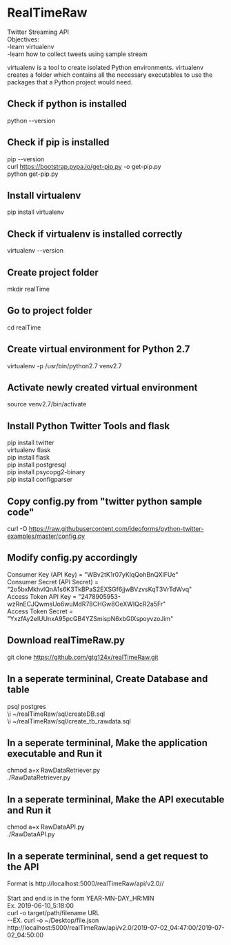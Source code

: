 # RealTimeRaw
Twitter Streaming API<br />
Objectives:<br />
-learn virtualenv<br />
-learn how to collect tweets using sample stream<br />

virtualenv is a tool to create isolated Python environments. virtualenv creates a folder which contains all the necessary executables to use the packages that a Python project would need.<br />

## Check if python is installed
python --version<br />

## Check if pip is installed
pip --version<br />
curl https://bootstrap.pypa.io/get-pip.py -o get-pip.py<br />
python get-pip.py<br />

## Install virtualenv
pip install virtualenv

## Check if virtualenv is installed correctly
virtualenv --version

## Create project folder
mkdir realTime

## Go to project folder
cd realTime

## Create virtual environment for Python 2.7
virtualenv -p /usr/bin/python2.7 venv2.7

## Activate newly created virtual environment
source venv2.7/bin/activate

## Install Python Twitter Tools and flask
pip install twitter<br />
virtualenv flask<br />
pip install flask<br />
pip install postgresql<br />
pip install psycopg2-binary<br />
pip install configparser<br />

## Copy config.py from "twitter python sample code"
curl -O https://raw.githubusercontent.com/ideoforms/python-twitter-examples/master/config.py

## Modify config.py accordingly
Consumer Key (API Key) = "WBv2tK1r07yKlqQohBnQXlFUe"<br />
Consumer Secret (API Secret) = "2o5bxMkhvlQnA1s6K3TkBPaS2EXSGf6jjwBVzvsKqT3VrTdWvq"<br />
Access Token API Key = "2478905953-wzRnECJQwmsUo6wuMdR78CHGw8OeXWIQcR2a5Fr"<br />
Access Token Secret = "YxzfAy2elUUnxA95pcGB4YZSmispN6xbGlXspoyvzoJim"<br />

## Download realTimeRaw.py
git clone https://github.com/gtg124x/realTimeRaw.git

## In a seperate termininal, Create Database and table
psql postgres<br />
\i ~/realTimeRaw/sql/createDB.sql<br />
\i ~/realTimeRaw/sql/create_tb_rawdata.sql<br />

## In a seperate termininal, Make the application executable and Run it
chmod a+x RawDataRetriever.py<br />
./RawDataRetriever.py<br />

## In a seperate termininal, Make the API executable and Run it
chmod a+x RawDataAPI.py<br />
./RawDataAPI.py<br />

## In a seperate termininal, send a get request to the API
Format is http://localhost:5000/realTimeRaw/api/v2.0//<start><end><br />
<br />
Start and end is in the form YEAR-MN-DAY_HR:MIN<br />
Ex. 2019-06-10_5:18:00<br />
curl -o target/path/filename URL<br />
--EX. curl -o ~/Desktop/file.json http://localhost:5000/realTimeRaw/api/v2.0/2019-07-02_04:47:00/2019-07-02_04:50:00<br />

